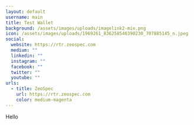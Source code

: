 ```yaml
---
layout: default
username: main
title: Test Wallet
background: /assets/images/uploads/imagelink2-min.png
icon: /assets/images/uploads/1969261_836258546390230_707885145_n.jpeg
social:
  website: https://rtr.zeospec.com
  medium: ""
  linkedin: ""
  instagram: ""
  facebook: ""
  twitter: ""
  youtube: ""
urls:
  - title: ZeoSpec
    url: https://rtr.zeospec.com
    color: medium-magenta
---
```

Hello